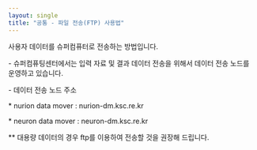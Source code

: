 ```yaml
---
layout: single
title: "공통 - 파일 전송(FTP) 사용법"
---
```


사용자 데이터를 슈퍼컴퓨터로 전송하는 방법입니다.  

 

\- 슈퍼컴퓨팅센터에서는 입력 자료 및 결과 데이터 전송을 위해서 데이터 전송 노드를 운영하고 있습니다.  

\- 데이터 전송 노드 주소    

  \* nurion data mover : nurion-dm.ksc.re.kr    

  \* neuron data mover : neuron-dm.ksc.re.kr  

** 대용량 데이터의 경우 ftp를 이용하여 전송할 것을 권장해 드립니다.

 